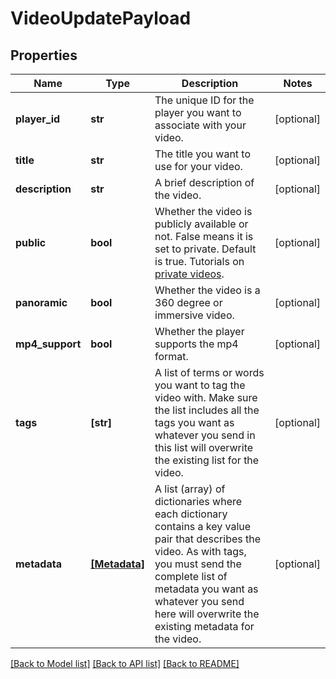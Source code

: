 # VideoUpdatePayload

## Properties
Name | Type | Description | Notes
------------ | ------------- | ------------- | -------------
**player_id** | **str** | The unique ID for the player you want to associate with your video. | [optional] 
**title** | **str** | The title you want to use for your video. | [optional] 
**description** | **str** | A brief description of the video. | [optional] 
**public** | **bool** | Whether the video is publicly available or not. False means it is set to private. Default is true. Tutorials on [private videos](https://api.video/blog/endpoints/private-videos/). | [optional] 
**panoramic** | **bool** | Whether the video is a 360 degree or immersive video. | [optional] 
**mp4_support** | **bool** | Whether the player supports the mp4 format. | [optional] 
**tags** | **[str]** | A list of terms or words you want to tag the video with. Make sure the list includes all the tags you want as whatever you send in this list will overwrite the existing list for the video. | [optional] 
**metadata** | [**[Metadata]**](Metadata.md) | A list (array) of dictionaries where each dictionary contains a key value pair that describes the video. As with tags, you must send the complete list of metadata you want as whatever you send here will overwrite the existing metadata for the video. | [optional] 

[[Back to Model list]](../README.md#documentation-for-models) [[Back to API list]](../README.md#documentation-for-api-endpoints) [[Back to README]](../README.md)


